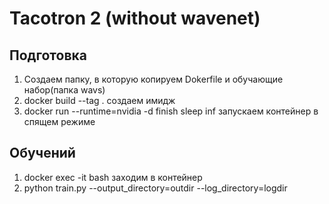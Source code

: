 # Tacotron 2 (without wavenet)

## Подготовка
1. Создаем папку, в которую копируем Dokerfile и обучающие набор(папка wavs)
2. docker build --tag <name> . создаем имидж
3. docker run --runtime=nvidia -d finish sleep inf запускаем контейнер в спящем режиме

## Обучений
1. docker exec -it <conteiner id> bash заходим в контейнер
2. python train.py --output_directory=outdir --log_directory=logdir
